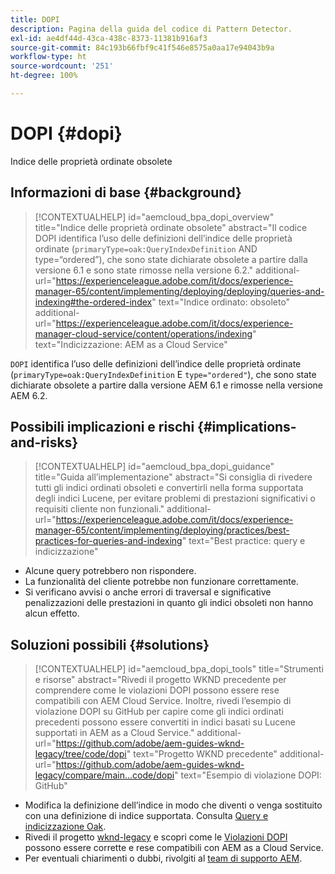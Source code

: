 ```yaml
---
title: DOPI
description: Pagina della guida del codice di Pattern Detector.
exl-id: ae4df44d-43ca-438c-8373-11381b916af3
source-git-commit: 84c193b66fbf9c41f546e8575a0aa17e94043b9a
workflow-type: ht
source-wordcount: '251'
ht-degree: 100%

---
```


# DOPI {#dopi}

Indice delle proprietà ordinate obsolete

## Informazioni di base {#background}

>[!CONTEXTUALHELP]
>id="aemcloud_bpa_dopi_overview"
>title="Indice delle proprietà ordinate obsolete"
>abstract="Il codice DOPI identifica l’uso delle definizioni dell’indice delle proprietà ordinate (`primaryType=oak:QueryIndexDefinition` AND type=“ordered”), che sono state dichiarate obsolete a partire dalla versione 6.1 e sono state rimosse nella versione 6.2."
>additional-url="https://experienceleague.adobe.com/it/docs/experience-manager-65/content/implementing/deploying/deploying/queries-and-indexing#the-ordered-index" text="Indice ordinato: obsoleto"
>additional-url="https://experienceleague.adobe.com/it/docs/experience-manager-cloud-service/content/operations/indexing" text="Indicizzazione: AEM as a Cloud Service"

`DOPI` identifica l’uso delle definizioni dell’indice delle proprietà ordinate (`primaryType=oak:QueryIndexDefinition` E `type="ordered"`), che sono state dichiarate obsolete a partire dalla versione AEM 6.1 e rimosse nella versione AEM 6.2.

## Possibili implicazioni e rischi {#implications-and-risks}

>[!CONTEXTUALHELP]
>id="aemcloud_bpa_dopi_guidance"
>title="Guida all’implementazione"
>abstract="Si consiglia di rivedere tutti gli indici ordinati obsoleti e convertirli nella forma supportata degli indici Lucene, per evitare problemi di prestazioni significativi o requisiti cliente non funzionali."
>additional-url="https://experienceleague.adobe.com/it/docs/experience-manager-65/content/implementing/deploying/practices/best-practices-for-queries-and-indexing" text="Best practice: query e indicizzazione"

* Alcune query potrebbero non rispondere.
* La funzionalità del cliente potrebbe non funzionare correttamente.
* Si verificano avvisi o anche errori di traversal e significative penalizzazioni delle prestazioni in quanto gli indici obsoleti non hanno alcun effetto.

## Soluzioni possibili {#solutions}

>[!CONTEXTUALHELP]
>id="aemcloud_bpa_dopi_tools"
>title="Strumenti e risorse"
>abstract="Rivedi il progetto WKND precedente per comprendere come le violazioni DOPI possono essere rese compatibili con AEM Cloud Service. Inoltre, rivedi l’esempio di violazione DOPI su GitHub per capire come gli indici ordinati precedenti possono essere convertiti in indici basati su Lucene supportati in AEM as a Cloud Service."
>additional-url="https://github.com/adobe/aem-guides-wknd-legacy/tree/code/dopi" text="Progetto WKND precedente"
>additional-url="https://github.com/adobe/aem-guides-wknd-legacy/compare/main...code/dopi" text="Esempio di violazione DOPI: GitHub"

* Modifica la definizione dell’indice in modo che diventi o venga sostituito con una definizione di indice supportata. Consulta [Query e indicizzazione Oak](https://experienceleague.adobe.com/it/docs/experience-manager-65/content/implementing/deploying/deploying/queries-and-indexing).
* Rivedi il progetto [wknd-legacy](https://github.com/adobe/aem-guides-wknd-legacy/tree/code/dopi) e scopri come le [Violazioni DOPI](https://github.com/adobe/aem-guides-wknd-legacy/compare/main...code/dopi) possono essere corrette e rese compatibili con AEM as a Cloud Service.
* Per eventuali chiarimenti o dubbi, rivolgiti al [team di supporto AEM](https://helpx.adobe.com/it/enterprise/using/support-for-experience-cloud.html).
